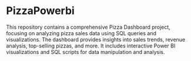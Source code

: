 # PizzaPowerbi
This repository contains a comprehensive Pizza Dashboard project, focusing on analyzing pizza sales data using SQL queries and visualizations. The dashboard provides insights into sales trends, revenue analysis, top-selling pizzas, and more. It includes interactive Power BI visualizations and SQL scripts for data manipulation and analysis.
